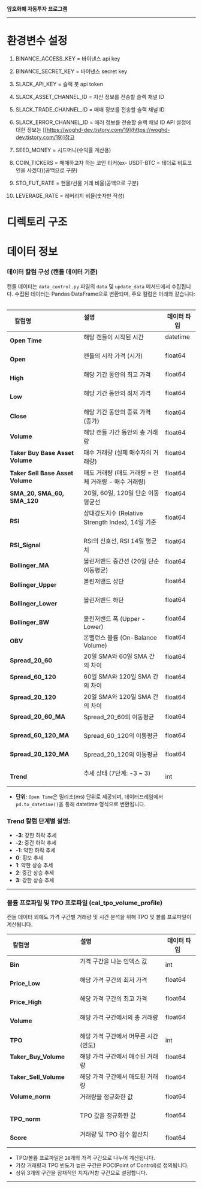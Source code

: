 **암호화폐 자동투자 프로그램**  

--------------------------------------------
# 환경변수 설정
1. BINANCE_ACCESS_KEY = 바이낸스 api key
2. BINANCE_SECRET_KEY = 바이낸스 secret key
3. SLACK_API_KEY = 슬랙 봇 api token
4. SLACK_ASSET_CHANNEL_ID = 자산 정보를 전송할 슬랙 채널 ID
5. SLACK_TRADE_CHANNEL_ID = 매매 정보를 전송할 슬랙 채널 ID
6. SLACK_ERROR_CHANNEL_ID = 에러 정보를 전송할 슬랙 채널 ID
API 설정에 대한 정보는 [[https://woghd-dev.tistory.com/19](https://woghd-dev.tistory.com/19)]참고

7. SEED_MONEY = 시드머니(수익률 계산용)
8. COIN_TICKERS = 매매하고자 하는 코인 티커(ex- USDT-BTC = 테더로 비트코인을 사겠다)(공백으로 구분)
9. STO_FUT_RATE = 현물/선물 거래 비율(공백으로 구분)
10. LEVERAGE_RATE = 레버리지 비율(숫자만 작성)

# 디렉토리 구조
  
# 데이터 정보
### **데이터 칼럼 구성 (캔들 데이터 기준)**  
  
캔들 데이터는 `data_control.py` 파일의 `data` 및 `update_data` 메서드에서 수집됩니다. 수집된 데이터는 Pandas DataFrame으로 변환되며, 주요 컬럼은 아래와 같습니다:  
  
| 칼럼명                              | 설명                                                     | 데이터 타입         |
| -------------------------------- | ------------------------------------------------------ | -------------- |
| **Open Time**                    | 해당 캔들이 시작된 시간                                          | datetime       |
| **Open**                         | 캔들의 시작 가격 (시가)                                         | float64        |
| **High**                         | 해당 기간 동안의 최고 가격                                        | float64        |
| **Low**                          | 해당 기간 동안의 최저 가격                                        | float64        |
| **Close**                        | 해당 기간 동안의 종료 가격 (종가)                                   | float64        |
| **Volume**                       | 해당 캔들 기간 동안의 총 거래량                                     | float64        |
| **Taker Buy Base Asset Volume**  | 매수 거래량 (실제 매수자의 거래량)                                   | float64        |
| **Taker Sell Base Asset Volume** | 매도 거래량 (매도 거래량 = 전체 거래량 - 매수 거래량)                      | float64        |
| **SMA_20, SMA_60, SMA_120**      | 20일, 60일, 120일 단순 이동평균선                                | float64        |
| **RSI**                          | 상대강도지수 (Relative Strength Index), 14일 기준               | float64        |
| **RSI_Signal**                   | RSI의 신호선, RSI 14일 평균치                                  | float64        |
| **Bollinger_MA**                 | 볼린저밴드 중간선 (20일 단순 이동평균)                                | float64        |
| **Bollinger_Upper**              | 볼린저밴드 상단                                               | float64        |
| **Bollinger_Lower**              | 볼린저밴드 하단                                               | float64        |
| **Bollinger_BW**                 | 볼린저밴드 폭 (Upper - Lower)                                | float64        |
| **OBV**                          | 온밸런스 볼륨 (On-Balance Volume)                            | float64        |
| **Spread_20_60**                 | 20일 SMA와 60일 SMA 간의 차이                               | float64        |
| **Spread_60_120**                | 60일 SMA와 120일 SMA 간의 차이                              | float64        |
| **Spread_20_120**                | 20일 SMA와 120일 SMA 간의 차이                              | float64        |
| **Spread_20_60_MA**              | Spread_20_60의 이동평균                                    | float64        |
| **Spread_60_120_MA**             | Spread_60_120의 이동평균                                   | float64        |
| **Spread_20_120_MA**             | Spread_20_120의 이동평균                                   | float64        |
| **Trend**                        | 추세 상태 (7단계: -3 ~ 3)                                  | int            |

- **단위:** `Open Time`은 밀리초(ms) 단위로 제공되며, 데이터프레임에서 `pd.to_datetime()`을 통해 datetime 형식으로 변환됩니다.  

### **Trend 칼럼 단계별 설명:**
- **-3**: 강한 하락 추세  
- **-2**: 중간 하락 추세  
- **-1**: 약한 하락 추세  
- **0**: 횡보 추세  
- **1**: 약한 상승 추세  
- **2**: 중간 상승 추세  
- **3**: 강한 상승 추세  

---
  
### **볼륨 프로파일 및 TPO 프로파일 (cal_tpo_volume_profile)**  
  
캔들 데이터 외에도 가격 구간별 거래량 및 시간 분석을 위해 TPO 및 볼륨 프로파일이 계산됩니다.  

| 칼럼명                             | 설명                                                     | 데이터 타입        |
| ------------------------------- | ------------------------------------------------------ | ------------- |
| **Bin**                         | 가격 구간을 나눈 인덱스 값                                        | int           |
| **Price_Low**                   | 해당 가격 구간의 최저 가격                                        | float64       |
| **Price_High**                  | 해당 가격 구간의 최고 가격                                        | float64       |
| **Volume**                      | 해당 가격 구간에서의 총 거래량                                      | float64       |
| **TPO**                         | 해당 가격 구간에서 머무른 시간(빈도)                                  | int           |
| **Taker_Buy_Volume**            | 해당 가격 구간에서 매수된 거래량                                     | float64       |
| **Taker_Sell_Volume**           | 해당 가격 구간에서 매도된 거래량                                     | float64       |
| **Volume_norm**                 | 거래량을 정규화한 값                                            | float64       |
| **TPO_norm**                    | TPO 값을 정규화한 값                                          | float64       |
| **Score**                       | 거래량 및 TPO 점수 합산치                                       | float64       |
- TPO/볼륨 프로파일은 `20`개의 가격 구간으로 나누어 계산됩니다.  
- 가장 거래량과 TPO 빈도가 높은 구간은 POC(Point of Control)로 정의됩니다.  
- 상위 3개의 구간을 잠재적인 지지/저항 구간으로 설정합니다.  
  
---
